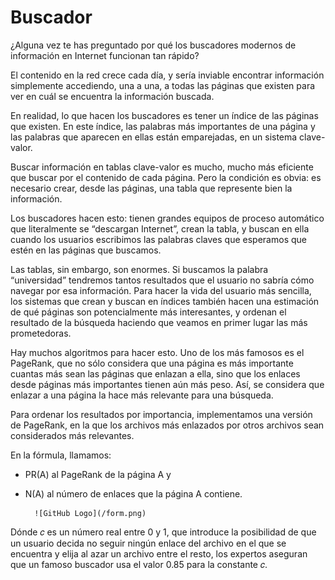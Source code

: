 # Buscador
¿Alguna vez te has preguntado por qué los buscadores modernos de información en Internet funcionan tan rápido?

El contenido en la red crece cada día, y sería inviable encontrar información simplemente accediendo, una a una, 
a todas las páginas que existen para ver en cuál se encuentra la información buscada.

En realidad, lo que hacen los buscadores es tener un índice de las páginas que existen. En este índice, 
las palabras más importantes de una página y las palabras que aparecen en ellas están emparejadas, en un sistema clave-valor. 

Buscar información en tablas clave-valor es mucho, mucho más eficiente que buscar por el contenido de cada página. 
Pero la condición es obvia: es necesario crear, desde las páginas, una tabla que represente bien la información. 

Los buscadores hacen esto: tienen grandes equipos de proceso automático que literalmente se “descargan Internet”, crean la tabla, 
y buscan en ella cuando los usuarios escribimos las palabras claves que esperamos que estén en las páginas que buscamos.

Las tablas, sin embargo, son enormes. Si buscamos la palabra “universidad” tendremos tantos resultados que el usuario no sabría cómo navegar por esa información. 
Para hacer la vida del usuario más sencilla, los sistemas que crean y buscan en índices también hacen una estimación de qué páginas son potencialmente más interesantes, 
y ordenan el resultado de la búsqueda haciendo que veamos en primer lugar las más prometedoras.

Hay muchos algoritmos para hacer esto. Uno de los más famosos es el PageRank, que no sólo considera que una página es más importante cuantas más sean las páginas que enlazan a ella, 
sino que los enlaces desde páginas más importantes tienen aún más peso. 
Así, se considera que enlazar a una página la hace más relevante para una búsqueda.

Para ordenar los resultados por importancia, implementamos una versión de PageRank, en la que los archivos más enlazados por otros archivos sean considerados más relevantes.

En la fórmula, llamamos:
  - PR(A) al PageRank de la página A y
  - N(A) al número de enlaces que la página A contiene.
      
          ![GitHub Logo](/form.png)
          
 Dónde 𝑐 es un número real entre 0 y 1, que introduce la posibilidad de que un usuario decida no seguir ningún enlace del archivo en el que se encuentra y elija al azar un archivo entre el resto, 
 los expertos aseguran que un famoso buscador usa el valor 0.85 para la constante 𝑐.
